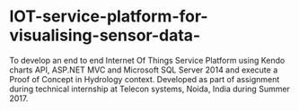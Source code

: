 # IOT-service-platform-for-visualising-sensor-data-
To develop an end to end Internet Of Things Service Platform using Kendo charts API, ASP.NET MVC and Microsoft SQL Server 2014 and execute a Proof of Concept in Hydrology context. Developed as part of assignment during technical internship at Telecon systems, Noida, India during Summer 2017.
